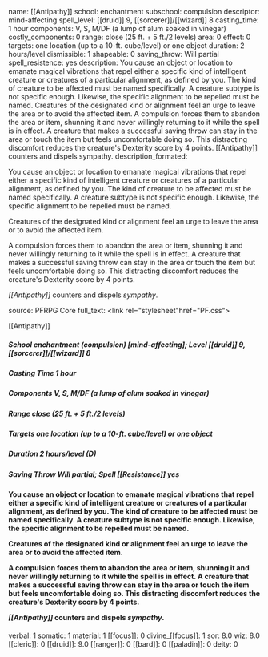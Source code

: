 name: [[Antipathy]]
school: enchantment
subschool: compulsion
descriptor: mind-affecting
spell_level: [[druid]] 9, [[sorcerer]]/[[wizard]] 8
casting_time: 1 hour
components: V, S, M/DF (a lump of alum soaked in vinegar)
costly_components: 0
range: close (25 ft. + 5 ft./2 levels)
area: 0
effect: 0
targets: one location (up to a 10-ft. cube/level) or one object
duration: 2 hours/level
dismissible: 1
shapeable: 0
saving_throw: Will partial
spell_resistence: yes
description: You cause an object or location to emanate magical vibrations that repel either a specific kind of intelligent creature or creatures of a particular alignment, as defined by you. The kind of creature to be affected must be named specifically. A creature subtype is not specific enough. Likewise, the specific alignment to be repelled must be named. Creatures of the designated kind or alignment feel an urge to leave the area or to avoid the affected item. A compulsion forces them to abandon the area or item, shunning it and never willingly returning to it while the spell is in effect. A creature that makes a successful saving throw can stay in the area or touch the item but feels uncomfortable doing so. This distracting discomfort reduces the creature's Dexterity score by 4 points. [[Antipathy]] counters and dispels sympathy.
description_formated: <p>You cause an object or location to emanate magical vibrations that repel either a specific kind of intelligent creature or creatures of a particular alignment, as defined by you. The kind of creature to be affected must be named specifically. A creature subtype is not specific enough. Likewise, the specific alignment to be repelled must be named.</p><p>Creatures of the designated kind or alignment feel an urge to leave the area or to avoid the affected item.</p><p>A compulsion forces them to abandon the area or item, shunning it and never willingly returning to it while the spell is in effect. A creature that makes a successful saving throw can stay in the area or touch the item but feels uncomfortable doing so. This distracting discomfort reduces the creature's Dexterity score by 4 points.</p><p><i>[[Antipathy]]</i> counters and dispels <i>sympathy</i>.</p>
source: PFRPG Core
full_text: <link rel="stylesheet"href="PF.css"><div class="heading"><p class="alignleft">[[Antipathy]]</p><div style="clear: both;"></div></div><div><h5><b>School </b>enchantment (compulsion) [mind-affecting]; <b>Level </b>[[druid]] 9, [[sorcerer]]/[[wizard]] 8</h5><h5><b>Casting Time </b>1 hour</h5><h5><b>Components </b>V, S, M/DF (a lump of alum soaked in vinegar)</h5><h5><b>Range </b>close (25 ft. + 5 ft./2 levels)</h5><h5><b>Targets </b> one location (up to a 10-ft. cube/level) or one object</h5><h5><b>Duration </b>2 hours/level (D)</h5><h5><b>Saving Throw </b>Will partial; <b>Spell [[Resistance]] </b>yes</h5></div><div><h4><p>You cause an object or location to emanate magical vibrations that repel either a specific kind of intelligent creature or creatures of a particular alignment, as defined by you. The kind of creature to be affected must be named specifically. A creature subtype is not specific enough. Likewise, the specific alignment to be repelled must be named.</p><p>Creatures of the designated kind or alignment feel an urge to leave the area or to avoid the affected item.</p><p>A compulsion forces them to abandon the area or item, shunning it and never willingly returning to it while the spell is in effect. A creature that makes a successful saving throw can stay in the area or touch the item but feels uncomfortable doing so. This distracting discomfort reduces the creature's Dexterity score by 4 points.</p><p><i>[[Antipathy]]</i> counters and dispels <i>sympathy</i>.</p></h4></div>
verbal: 1
somatic: 1
material: 1
[[focus]]: 0
divine_[[focus]]: 1
sor: 8.0
wiz: 8.0
[[cleric]]: 0
[[druid]]: 9.0
[[ranger]]: 0
[[bard]]: 0
[[paladin]]: 0
deity: 0
